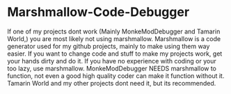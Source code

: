 # Marshmallow-Code-Debugger
If one of my projects dont work (Mainly MonkeModDebugger and Tamarin World,) you are most likely not using marshmallow. Marshmallow is a code generator used for my github projects, mainly to make using them way easier. If you want to change code and stuff to make my projects work, get your hands dirty and do it. If you have no experience with coding or your too lazy, use marshmallow. MonkeModDebugger NEEDS marshmallow to function, not even a good high quality coder can make it function without it. Tamarin World and my other projects dont need it, but its recommended. 
